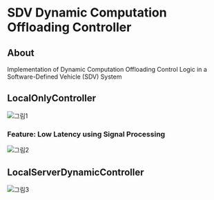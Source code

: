 # SDV Dynamic Computation Offloading Controller

## About
Implementation of Dynamic Computation Offloading Control Logic in a Software-Defined Vehicle (SDV) System

## LocalOnlyController
![그림1](https://github.com/user-attachments/assets/13f64857-9560-4e74-b9c8-2b03eafbaca1)

### Feature: Low Latency using Signal Processing
![그림2](https://github.com/user-attachments/assets/fb7c5a9e-02ec-4cbf-9643-d5dcb9e4cb6d)

## LocalServerDynamicController
![그림3](https://github.com/user-attachments/assets/621db8f1-6156-40b3-8b1b-c22130e536c1)
